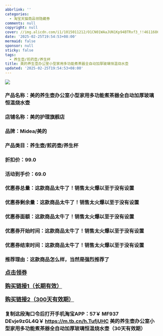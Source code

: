 ```yaml
---
abbrlink: ''
categories:
  - 淘宝天猫商品领隐藏券
comments: null
copyright: null
cover: //img.alicdn.com/i1/1015011212/O1CN01WAaJUN1Kp94BTRxf3_!!4611686018427385740-0-item_pic.jpg
date: '2025-02-25T19:54:53+08:00'
mermaid: false
sponsor: null
sticky: false
tags:
  - 养生壶/煎药壶/养生杯
title: 美的养生壶办公室小型家用多功能煮茶器全自动加厚玻璃恒温烧水壶
updated: '2025-02-25T19:54:53+08:00'
--- 
```


![](//img.alicdn.com/i1/1015011212/O1CN01WAaJUN1Kp94BTRxf3_!!4611686018427385740-0-item_pic.jpg)

### 产品名称：美的养生壶办公室小型家用多功能煮茶器全自动加厚玻璃恒温烧水壶
### 店铺名称：美的护理旗舰店
### 品牌：Midea/美的
### 产品类目：养生壶/煎药壶/养生杯
### 折扣价：99.0
### 活动到手价：69.0
### 优惠券总量：这款商品太牛了！销售太火爆以至于没有设置
### 优惠券剩余量：这款商品太牛了！销售太火爆以至于没有设置
### 优惠券面额：这款商品太牛了！销售太火爆以至于没有设置
### 优惠券开始时间：这款商品太牛了！销售太火爆以至于没有设置
### 优惠券结束时间：这款商品太牛了！销售太火爆以至于没有设置
### 推荐理由：这款商品怎么样，当然是强烈推荐了

<p style="font-size: 18px; font-weight: bold;">
  <a href="这款商品太牛了！销售太火爆以至于没有设置" target="_blank">点击领券</a>
</p>
<p style="font-size: 18px; font-weight: bold;">
  <a href="https://s.click.taobao.com/t?e=m%3D2%26s%3DLDdjIrLSH3Zw4vFB6t2Z2ueEDrYVVa64K7Vc7tFgwiHjf2vlNIV67k2Uw6Vjz9mVtYQMu9Tydq33ID%2FV1RqsF4wnCJeELi4I%2FIEn%2BS1IjHAB0ghlTd7WlZVm%2FOAUUFw71qrpxiwMoCNxc1AtbZGVS3kB1mPQYKR0YMkHVvupGeALZMqoQW%2BfuKGzo1lVxIiojdj642pkG%2B%2BjLor58Ko1CwYiTfk4oz3WTLv%2Fi2WgQ8e26wWIB2LNM7Mdsokxg0CBjCYtYGASbzRUrFwjXfRKMROfYmExpA2104bt%2FCh0HCavfFavIiLeKyPnmLxtb7F5KHxDC1vTbGk%3D&umpChannel=bybtqdyh&u_channel=bybtqdyh" target="_blank">购买链接1（长期有效）</a>
</p>
<p style="font-size: 18px; font-weight: bold;">
  <a href="https://s.click.taobao.com/vvjMRYs" target="_blank">购买链接2（300天有效期）</a>
</p>

### 复制这段淘口令后打开手机淘宝APP：57￥ MF937 DEvje9zGL4Q￥ https://m.tb.cn/h.TufjUHC  美的养生壶办公室小型家用多功能煮茶器全自动加厚玻璃恒温烧水壶（30天有效期）
